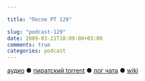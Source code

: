```yaml
---

title: "После РТ 129"

slug: "podcast-129"
date: 2009-03-21T18:09:00+03:00
comments: true
categories: podcast
---
```

[аудио](http://cdn.radio-t.com/rt129post.mp3) ● [пиратский torrent](http://pirates.radio-t.com/torrents/rt129post.mp3.torrent) ● [лог чата](http://chat.radio-t.com/logs/radio-t-129.html) ● [wiki](http://wiki.radio-t.com/%D0%9F%D0%BE%D1%81%D0%BB%D0%B5_%D0%A0%D0%A2_129)<audio src="http://cdn.radio-t.com/rt129post.mp3" preload="none">
